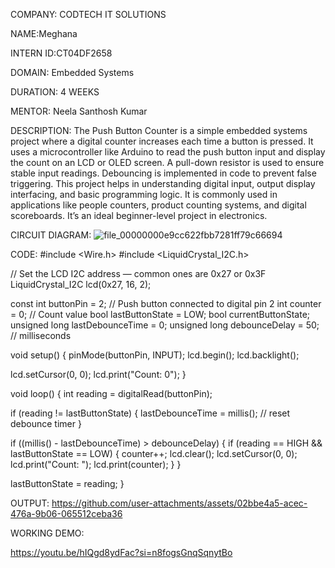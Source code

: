 COMPANY: CODTECH IT SOLUTIONS

NAME:Meghana

INTERN ID:CT04DF2658

DOMAIN: Embedded Systems

DURATION: 4 WEEKS

MENTOR: Neela Santhosh Kumar

DESCRIPTION:
The Push Button Counter is a simple embedded systems project where a digital counter increases each time a button is pressed. It uses a microcontroller like Arduino to read the push button input and display the count on an LCD or OLED screen. A pull-down resistor is used to ensure stable input readings. Debouncing is implemented in code to prevent false triggering. This project helps in understanding digital input, output display interfacing, and basic programming logic. It is commonly used in applications like people counters, product counting systems, and digital scoreboards. It’s an ideal beginner-level project in electronics.

CIRCUIT DIAGRAM:
![file_00000000e9cc622fbb7281ff79c66694](https://github.com/user-attachments/assets/006ea90e-17ca-4084-ab90-83c0447223cd)

CODE:
#include <Wire.h>
#include <LiquidCrystal_I2C.h>

// Set the LCD I2C address — common ones are 0x27 or 0x3F
LiquidCrystal_I2C lcd(0x27, 16, 2);  

const int buttonPin = 2;     // Push button connected to digital pin 2
int counter = 0;             // Count value
bool lastButtonState = LOW;
bool currentButtonState;
unsigned long lastDebounceTime = 0;
unsigned long debounceDelay = 50; // milliseconds

void setup() {
  pinMode(buttonPin, INPUT);
  lcd.begin();
  lcd.backlight();

  lcd.setCursor(0, 0);
  lcd.print("Count: 0");
}

void loop() {
  int reading = digitalRead(buttonPin);

  if (reading != lastButtonState) {
    lastDebounceTime = millis();  // reset debounce timer
  }

  if ((millis() - lastDebounceTime) > debounceDelay) {
    if (reading == HIGH && lastButtonState == LOW) {
      counter++;
      lcd.clear();
      lcd.setCursor(0, 0);
      lcd.print("Count: ");
      lcd.print(counter);
    }
  }

  lastButtonState = reading;
}

OUTPUT:
https://github.com/user-attachments/assets/02bbe4a5-acec-476a-9b06-065512ceba36

WORKING DEMO:

https://youtu.be/hIQgd8ydFac?si=n8fogsGnqSqnytBo
